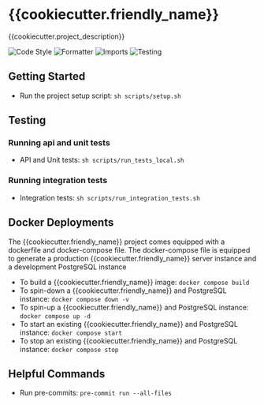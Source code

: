 # __{{cookiecutter.friendly_name}}__
{{cookiecutter.project_description}}

![Code Style](https://img.shields.io/badge/Code%20Style-flake8-blue)
![Formatter](https://img.shields.io/badge/Formatter-black-black)
![Imports](https://img.shields.io/badge/Imports-isort-orange)
![Testing](https://img.shields.io/badge/Testing-100%25-green)


## __Getting Started__
* Run the project setup script: `sh scripts/setup.sh`


## __Testing__

### __Running api and unit tests__
* API and Unit tests: `sh scripts/run_tests_local.sh`

### __Running integration tests__
* Integration tests: `sh scripts/run_integration_tests.sh`


## __Docker Deployments__
The {{cookiecutter.friendly_name}} project comes equipped with a dockerfile and docker-compose file. The 
docker-compose file is equipped to generate a production {{cookiecutter.friendly_name}} server instance 
and a development PostgreSQL instance

* To build a {{cookiecutter.friendly_name}} image: `docker compose build`
* To spin-down a {{cookiecutter.friendly_name}} and PostgreSQL instance: `docker compose down -v`
* To spin-up a {{cookiecutter.friendly_name}} and PostgreSQL instance: `docker compose up -d`
* To start an existing {{cookiecutter.friendly_name}} and PostgreSQL instance: `docker compose start`
* To stop an existing {{cookiecutter.friendly_name}} and PostgreSQL instance: `docker compose stop`


## __Helpful Commands__
* Run pre-commits: `pre-commit run --all-files`
